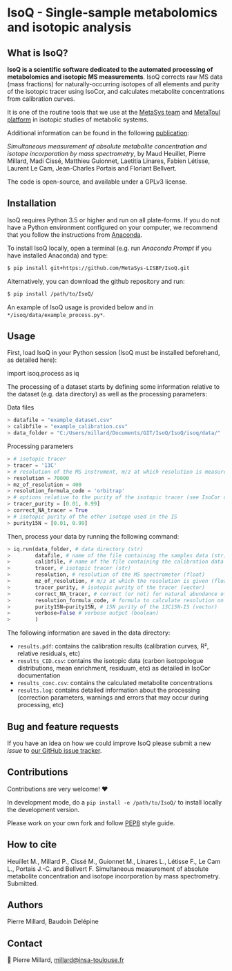# IsoQ - Single-sample metabolomics and isotopic analysis

## What is IsoQ?
**IsoQ is a scientific software dedicated to the automated processing of metabolomics and isotopic MS measurements**.
IsoQ corrects raw MS data (mass fractions) for
naturally-occurring isotopes of all elements and purity of the
isotopic tracer using IsoCor, and calculates metabolite concentrations 
from calibration curves.

It is one of the routine tools that we use at the [MetaSys team](http://www.lisbp.fr/en/research/molecular-physiology-and-metabolism/metasys.html) and [MetaToul platform](http://www.metatoul.fr) in isotopic studies of metabolic systems.

Additional information can be found in the following [publication](https://doi.org/SUBMITTED):

*Simultaneous measurement of absolute metabolite concentration and isotope incorporation by mass spectrometry*, by Maud Heuillet, Pierre Millard, Madi Cissé, Matthieu Guionnet, Laetitia Linares, Fabien Létisse, Laurent Le Cam, Jean-Charles Portais and Floriant Bellvert.


The code is open-source, and available under a GPLv3 license.

## Installation
IsoQ requires Python 3.5 or higher and run on all plate-forms. If you do not have a Python environment
configured on your computer, we recommend that you follow the instructions
from [Anaconda](https://www.anaconda.com/download/).

To install IsoQ locally, open a terminal (e.g. run *Anaconda Prompt* if you have installed Anaconda) and type:

```bash
$ pip install git+https://github.com/MetaSys-LISBP/IsoQ.git
```

Alternatively, you can download the github repository and run:

```bash
$ pip install /path/to/IsoQ/
```

An example of IsoQ usage is provided below and in `*/isoq/data/example_process.py*`.

## Usage

First, load IsoQ in your Python session (IsoQ must be installed beforehand, as detailed here):

import isoq.process as iq

The processing of a dataset starts by defining some information relative to the dataset (e.g. data directory) as well as the processing parameters:

Data files
```python
> datafile = "example_dataset.csv"
> calibfile = "example_calibration.csv"
> data_folder = "C:/Users/millard/Documents/GIT/IsoQ/IsoQ/isoq/data/"
```

Processing parameters
```python
> # isotopic tracer
> tracer = '13C'
> # resolution of the MS instrument, m/z at which resolution is measured, and type of instrument (see IsoCor documentation for details)
> resolution = 70000
> mz_of_resolution = 400
> resolution_formula_code = 'orbitrap'
> # options relative to the purity of the isotopic tracer (see IsoCor documentation for details)
> tracer_purity = [0.01, 0.99]
> correct_NA_tracer = True
> # isotopic purity of the other isotope used in the IS
> purity15N = [0.01, 0.99]
```

Then, process your data by running the following command:

```python
> iq.run(data_folder, # data directory (str)
>        datafile, # name of the file containing the samples data (str)
>        calibfile, # name of the file containing the calibration data (str)
>        tracer, # isotopic tracer (str)
>        resolution, # resolution of the MS spectrometer (float)
>        mz_of_resolution, # m/z at which the resolution is given (float)
>        tracer_purity, # isotopic purity of the tracer (vector)
>        correct_NA_tracer, # correct (or not) for natural abundance of the tracer element (boolean)
>        resolution_formula_code, # formula to calculate resolution on the MS instrument (str)
>        purity15N=purity15N, # 15N purity of the 13C15N-IS (vector)
>        verbose=False # verbose output (boolean)
>        )
```

The following information are saved in the data directory:

- `results.pdf`: contains the calibration results (calibration curves, R², relative residuals, etc)
- `results_CID.csv`: contains the isotopic data (carbon isotopologue distributions, mean enrichment, residuum, etc) as detailed in IsoCor documentation
- `results_conc.csv`: contains the calculated metabolite concentrations
- `results.log`: contains detailed information about the processing (correction parameters, warnings and errors that may occur during processing, etc)

## Bug and feature requests
If you have an idea on how we could improve IsoQ please submit a new *issue*
to [our GitHub issue tracker](https://github.com/MetaSys-LISBP/IsoQ/issues).

## Contributions
Contributions are very welcome! :heart:

In development mode, do a `pip install -e /path/to/IsoQ/` to install locally the development version.

Please work on your own fork and
follow [PEP8](https://www.python.org/dev/peps/pep-0008/) style guide.

## How to cite


Heuillet M., Millard P., Cissé M., Guionnet M., Linares L., Létisse F., Le Cam L., Portais J.-C. and Bellvert F. Simultaneous measurement of absolute metabolite concentration and isotope incorporation by mass spectrometry. Submitted.


## Authors
Pierre Millard, Baudoin Delépine 

## Contact
:email: Pierre Millard, millard@insa-toulouse.fr
